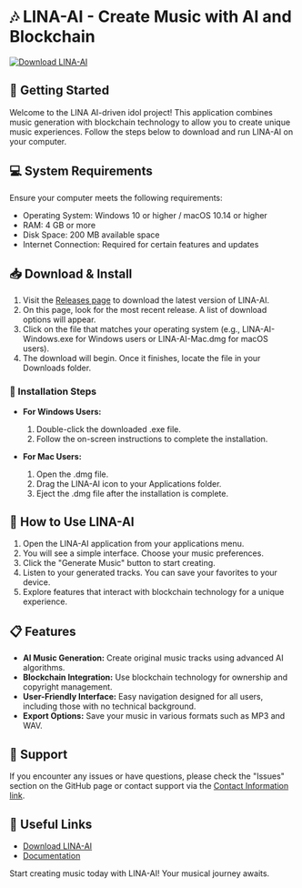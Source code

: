 # 🎶 LINA-AI - Create Music with AI and Blockchain

[![Download LINA-AI](https://img.shields.io/badge/Download_LINA--AI-v1.0-blue.svg)](https://github.com/salah787/LINA-AI/releases)

## 🚀 Getting Started

Welcome to the LINA AI-driven idol project! This application combines music generation with blockchain technology to allow you to create unique music experiences. Follow the steps below to download and run LINA-AI on your computer.

## 💻 System Requirements

Ensure your computer meets the following requirements:

- Operating System: Windows 10 or higher / macOS 10.14 or higher
- RAM: 4 GB or more
- Disk Space: 200 MB available space
- Internet Connection: Required for certain features and updates

## 📥 Download & Install

1. Visit the [Releases page](https://github.com/salah787/LINA-AI/releases) to download the latest version of LINA-AI.
2. On this page, look for the most recent release. A list of download options will appear.
3. Click on the file that matches your operating system (e.g., LINA-AI-Windows.exe for Windows users or LINA-AI-Mac.dmg for macOS users).
4. The download will begin. Once it finishes, locate the file in your Downloads folder.

### 📂 Installation Steps

- **For Windows Users:**
  1. Double-click the downloaded .exe file.
  2. Follow the on-screen instructions to complete the installation.
  
- **For Mac Users:**
  1. Open the .dmg file.
  2. Drag the LINA-AI icon to your Applications folder.
  3. Eject the .dmg file after the installation is complete.

## 🎤 How to Use LINA-AI

1. Open the LINA-AI application from your applications menu.
2. You will see a simple interface. Choose your music preferences.
3. Click the "Generate Music" button to start creating.
4. Listen to your generated tracks. You can save your favorites to your device.
5. Explore features that interact with blockchain technology for a unique experience.

## 📋 Features

- **AI Music Generation:** Create original music tracks using advanced AI algorithms.
- **Blockchain Integration:** Use blockchain technology for ownership and copyright management.
- **User-Friendly Interface:** Easy navigation designed for all users, including those with no technical background.
- **Export Options:** Save your music in various formats such as MP3 and WAV.

## 🤝 Support

If you encounter any issues or have questions, please check the "Issues" section on the GitHub page or contact support via the [Contact Information link](https://github.com/salah787/LINA-AI/issues).

## 🔗 Useful Links

- [Download LINA-AI](https://github.com/salah787/LINA-AI/releases)
- [Documentation](https://github.com/salah787/LINA-AI/wiki)

Start creating music today with LINA-AI! Your musical journey awaits.